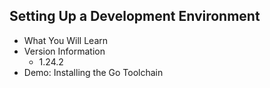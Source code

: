 ## Setting Up a Development Environment
  - What You Will Learn
  - Version Information
    - 1.24.2
  - Demo: Installing the Go Toolchain
  